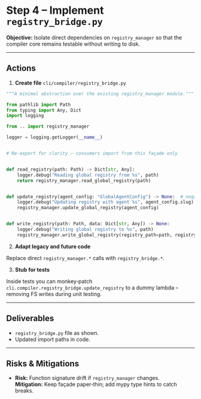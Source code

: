 # Step 4 – Implement `registry_bridge.py`

**Objective:** Isolate direct dependencies on `registry_manager` so that the
compiler core remains testable without writing to disk.

---

## Actions

1. **Create file** `cli/compiler/registry_bridge.py`

```python
"""A minimal abstraction over the existing registry_manager module."""

from pathlib import Path
from typing import Any, Dict
import logging

from .. import registry_manager

logger = logging.getLogger(__name__)


# Re‑export for clarity – consumers import from this façade only


def read_registry(path: Path) -> Dict[str, Any]:
    logger.debug("Reading global registry from %s", path)
    return registry_manager.read_global_registry(path)


def update_registry(agent_config: "GlobalAgentConfig") -> None:  # noqa: F821
    logger.debug("Updating registry with agent %s", agent_config.slug)
    registry_manager.update_global_registry(agent_config)


def write_registry(path: Path, data: Dict[str, Any]) -> None:
    logger.debug("Writing global registry to %s", path)
    registry_manager.write_global_registry(registry_path=path, registry_data=data)
```

2. **Adapt legacy and future code**

Replace direct `registry_manager.*` calls with `registry_bridge.*`.

3. **Stub for tests**

Inside tests you can monkey‑patch `cli.compiler.registry_bridge.update_registry`
to a dummy lambda – removing FS writes during unit testing.

---

## Deliverables

* `registry_bridge.py` file as shown.
* Updated import paths in code.

---

## Risks & Mitigations

* **Risk:** Function signature drift if `registry_manager` changes.  
  **Mitigation:** Keep façade paper‑thin; add mypy type hints to catch breaks.
